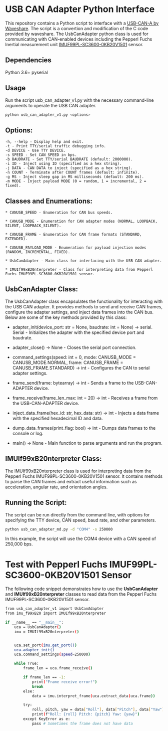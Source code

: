 # USB CAN Adapter Python Interface
This repository contains a Python script to interface with a [USB-CAN-A  by Waveshare](https://www.waveshare.com/wiki/USB-CAN-A). The script is a convertion and modification of the C code provided by waveshare.
The UsbCanAdapter python class is used for communicating with CAN-enabled devices including the Pepperl Fuchs Inertial measurement unit [IMUF99PL-SC3600-0KB20V1501](https://www.pepperl-fuchs.com/global/en/classid_6422.htm?view=productdetails&prodid=102520) sensor.

## Dependencies
Python 3.6+
pyserial

## Usage
Run the script usb_can_adapter_v1.py with the necessary command-line arguments to operate the USB CAN adapter.

```bash
python usb_can_adapter_v1.py <options>
```

## Options:
    -h, --help - Display help and exit.
    -t - Print TTY/serial traffic debugging info.
    -d DEVICE - Use TTY DEVICE.
    -s SPEED - Set CAN SPEED in bps.
    -b BAUDRATE - Set TTY/serial BAUDRATE (default: 2000000).
    -i ID - Inject using ID (specified as a hex string).
    -j DATA - CAN DATA to inject (specified as a hex string).
    -n COUNT - Terminate after COUNT frames (default: infinite).
    -g MS - Inject sleep gap in MS milliseconds (default: 200 ms).
    -m MODE - Inject payload MODE (0 = random, 1 = incremental, 2 = fixed).

## Classes and Enumerations:
    * CANUSB_SPEED - Enumeration for CAN bus speeds.

    * CANUSB_MODE - Enumeration for CAN adapter modes (NORMAL, LOOPBACK, SILENT, LOOPBACK_SILENT).

    * CANUSB_FRAME - Enumeration for CAN frame formats (STANDARD, EXTENDED).

    * CANUSB_PAYLOAD_MODE - Enumeration for payload injection modes (RANDOM, INCREMENTAL, FIXED).

    * UsbCanAdapter - Main class for interfacing with the USB CAN adapter.

    * IMUIf99xB20nterpreter - Class for interpreting data from Pepperl Fuchs IMUF99PL-SC3600-0KB20V1501 sensor.

## UsbCanAdapter Class:
The UsbCanAdapter class encapsulates the functionality for interacting with the USB CAN adapter. It provides methods to send and receive CAN frames, configure the adapter settings, and inject data frames into the CAN bus. Below are some of the key methods provided by this class:

* adapter_init(device_port: str = None, baudrate: int = None) -> serial.
Serial - Initializes the adapter with the specified device port and baudrate.
* adapter_close() -> None - Closes the serial port connection.

* command_settings(speed: int = 0, mode: CANUSB_MODE = CANUSB_MODE.NORMAL, frame: CANUSB_FRAME = CANUSB_FRAME.STANDARD) -> int - Configures the CAN to serial adapter settings.

* frame_send(frame: bytearray) -> int - Sends a frame to the USB-CAN-ADAPTER device.

* frame_receive(frame_len_max: int = 20) -> int - Receives a frame from the USB-CAN-ADAPTER device.

* inject_data_frame(hex_id: str, hex_data: str) -> int - Injects a data frame with the specified hexadecimal ID and data.

* dump_data_frames(print_flag: bool) -> int - Dumps data frames to the console or log.

* main() -> None - Main function to parse arguments and run the program.

## IMUIf99xB20nterpreter Class:
The IMUIf99xB20nterpreter class is used for interpreting data from the Pepperl Fuchs IMUF99PL-SC3600-0KB20V1501 sensor. It contains methods to parse the CAN frames and extract useful information such as acceleration, angular rate, and orientation angles.

## Running the Script:
The script can be run directly from the command line, with options for specifying the TTY device, CAN speed, baud rate, and other parameters.

```bash
python usb_can_adapter_md.py -d "COM4" -s 250000
```
In this example, the script will use the COM4 device with a CAN speed of 250,000 bps.

# Test with Pepperl Fuchs IMUF99PL-SC3600-0KB20V1501 Sensor
The following code snippet demonstrates how to use the **UsbCanAdapter** and **IMUIf99xB20nterpreter** classes to read data from the Pepperl Fuchs IMUF99PL-SC3600-0KB20V1501 sensor.

```bash
from usb_can_adapter_v1 import UsbCanAdapter
from imu_f99xB20 import IMUIf99xB20nterpreter

if __name__ == "__main__":
    uca = UsbCanAdapter()
    imu = IMUIf99xB20nterpreter()


    uca.set_port(imu.get_port())
    uca.adapter_init()
    uca.command_settings(speed=250000)

    while True:
        frame_len = uca.frame_receive()

        if frame_len == -1:
            print("Frame receive error!")
            break
        else:
            data = imu.interpret_frame(uca.extract_data(uca.frame))

        try:
            roll, pitch, yaw = data["Roll"], data["Pitch"], data["Yaw"]
            print(f"Roll: {roll} Pitch: {pitch} Yaw: {yaw}")
        except KeyError as e:
            pass # Sometimes the frame does not have data

```